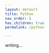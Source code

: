 ```yaml
---
layout: default
title: Python
nav_order: 5
has_children: true
permalink: /python

---
```


writing...